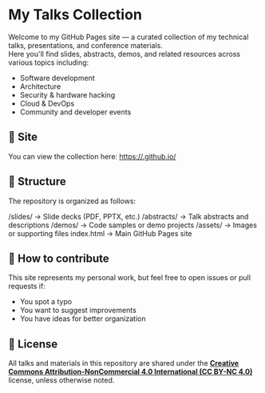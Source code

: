 # My Talks Collection

Welcome to my GitHub Pages site — a curated collection of my technical talks, presentations, and conference materials.  
Here you'll find slides, abstracts, demos, and related resources across various topics including:

- Software development
- Architecture
- Security & hardware hacking
- Cloud & DevOps
- Community and developer events

## 🔗 Site

You can view the collection here: [https://<your-username>.github.io/<repo-name>](https://<your-username>.github.io/<repo-name>)

## 📂 Structure

The repository is organized as follows:

/slides/ → Slide decks (PDF, PPTX, etc.)
/abstracts/ → Talk abstracts and descriptions
/demos/ → Code samples or demo projects
/assets/ → Images or supporting files
index.html → Main GitHub Pages site

## 🚀 How to contribute

This site represents my personal work, but feel free to open issues or pull requests if:

- You spot a typo
- You want to suggest improvements
- You have ideas for better organization

## 📜 License

All talks and materials in this repository are shared under the **[Creative Commons Attribution-NonCommercial 4.0 International (CC BY-NC 4.0)](https://creativecommons.org/licenses/by-nc/4.0/)** license, unless otherwise noted.
